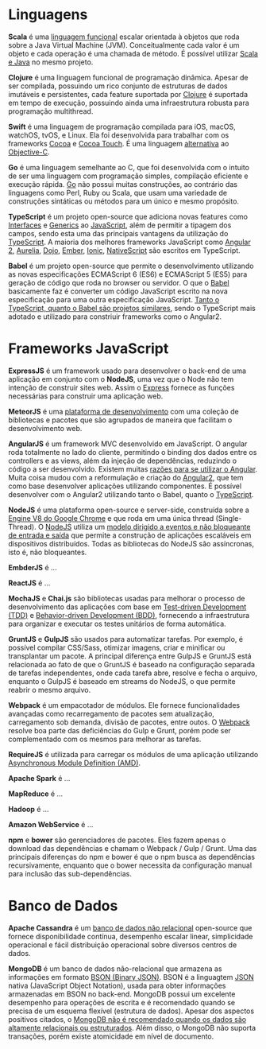 # Linguagens
<p><b>Scala</b> é uma <a href="http://blog.jenkster.com/2015/12/what-is-functional-programming.html">linguagem funcional</a> escalar orientada à objetos que roda sobre a Java Virtual Machine (JVM). Conceitualmente cada valor é um objeto e cada operação é uma chamada de método. É possível utilizar <a href="https://www.toptal.com/scala/why-should-i-learn-scala">Scala e Java</a> no mesmo projeto.</p>

<p><b>Clojure</b> é uma linguagem funcional de programação dinâmica. Apesar de ser compilada, possuindo um rico conjunto de estruturas de dados imutáveis e persistentes, cada feature suportada por <a href="http://clojure.org/">Clojure</a> é suportada em tempo de execução, possuindo ainda uma infraestrutura robusta para programação multithread.</p>

<p><b>Swift</b> é uma linguagem de programação compilada para iOS, macOS, watchOS, tvOS, e Linux. Ela foi desenvolvida para trabalhar com os frameworks <a href="https://en.wikipedia.org/wiki/Cocoa_(API)">Cocoa</a> e <a href="https://en.wikipedia.org/wiki/Cocoa_Touch">Cocoa Touch</a>. É uma linguagem <a href="http://www.infoworld.com/article/2920333/mobile-development/swift-vs-objective-c-10-reasons-the-future-favors-swift.html">alternativa</a> ao <a href="http://blog.teamtreehouse.com/the-beginners-guide-to-objective-c-language-and-variables">Objective-C</a>.</p>

<p><b>Go</b> é uma linguagem semelhante ao C, que foi desenvolvida com o intuito de ser uma linguagem com programação simples,  compilação eficiente e execução rápida. <a href="http://imasters.com.br/linguagens/programacao-com-linguagem-google-go/?trace=1519021197">Go</a> não possui muitas construções, ao contrário das linguagens como Perl, Ruby ou Scala, que usam uma variedade de construções sintáticas ou métodos para um único e mesmo propósito.</p>

<p><b>TypeScript</b> é um projeto open-source que adiciona novas features como <a href="https://www.typescriptlang.org/docs/handbook/interfaces.html">Interfaces</a> e <a href="https://www.typescriptlang.org/docs/handbook/generics.html">Generics</a> ao <a href="https://www.typescriptlang.org/">JavaScript</a>, além de permitir a tipagem dos campos, sendo esta uma das principais vantagens da utilização do <a href="http://stackoverflow.com/questions/12694530/what-is-typescript-and-why-would-i-use-it-in-place-of-javascript">TypeScript<a/>. A maioria dos melhores frameworks JavaScript como <a href="https://angular.io/">Angular 2</a>, <a href="http://aurelia.io/">Aurelia</a>, <a href="http://dojotoolkit.org/">Dojo</a>, <a href="http://emberjs.com/">Ember</a>, <a href="http://ionicframework.com/">Ionic</a>, <a href="https://www.nativescript.org/">NativeScript</a> são escritos em TypeScript.</p>

<p><b>Babel</b> é um projeto open-source que permite o desenvolvimento utilizando as novas especificações ECMAScript 6 (ES6) e ECMAScript 5 (ES5) para geração de código que roda no browser ou servidor. O que o <a href="http://codemix.com/blog/why-babel-matters">Babel</a> basicamente faz é converter um código JavaScript escrito na nova especificação para uma outra especificação JavaScript. <a href="http://www.thinkingincrowd.me/2015/12/26/TypeScript-vs-Babel/">Tanto o TypeScript, quanto o Babel são projetos similares</a>, sendo o TypeScript mais adotado e utilizado para constriuir frameworks como o Angular2.</p>

# Frameworks JavaScript
<p><b>ExpressJS</b> é um framework usado para desenvolver o back-end de uma aplicação em conjunto com o <b>NodeJS</b>, uma vez que o Node não tem intenção de construir sites web. Assim o <a href="https://www.upwork.com/hiring/development/express-js-a-server-side-javascript-framework/">Express</a> fornece as funções necessárias para construir uma aplicação web.<p>

<p><b>MeteorJS</b> é uma <a href="http://joshowens.me/what-is-meteor-js/">plataforma de desenvolvimento</a> com uma coleção de bibliotecas e pacotes que são agrupados de maneira que facilitam o desenvolvimento web.</p>

<p><b>AngularJS</b> é um framework MVC desenvolvido em JavaScript. O angular roda totalmente no lado do cliente, permitindo o binding dos dados entre os controllers e as views, além da injeção de dependências, reduzindo o código a ser desenvolvido. Existem muitas <a href="https://www.sitepoint.com/10-reasons-use-angularjs/">razões para se utilizar o Angular</a>. Muita coisa mudou com a reformulação e criação do <a href="https://angular.io/docs/js/latest/quickstart.html">Angular2</a>, que tem como base desenvolver aplicações utilizando componentes. É possível desenvolver com o Angular2 utilizando tanto o Babel, quanto o <a href="http://stackoverflow.com/questions/12694530/what-is-typescript-and-why-would-i-use-it-in-place-of-javascript">TypeScript<a/>.</p>

<p><b>NodeJS</b> é uma plataforma open-source e server-side, construída sobre a <a href="http://thibaultlaurens.github.io/javascript/2013/04/29/how-the-v8-engine-works/">Engine V8 do Google Chrome</a> e que roda em uma única thread (Single-Thread). O <a href="https://www.tutorialspoint.com/nodejs/nodejs_introduction.htm">NodeJS</a> utiliza um <a href="https://www.quora.com/What-do-event-driven-non-blocking-I-O-and-event-loop-mean">modelo dirigido a eventos e não bloqueante de entrada e saída</a> que permite a construção de aplicações escaláveis em dispositivos distribuídos. Todas as bibliotecas do NodeJS são assíncronas, isto é, não bloqueantes.</p>

<p><b>EmbderJS</b> é ...</p>

<p><b>ReactJS</b> é ...</p>

<p><b>MochaJS</b> e <b>Chai.js</b> são bibliotecas usadas para melhorar o processo de desenvolvimento das aplicações com base em <a href="http://www.agiledata.org/essays/tdd.html">Test-driven Development (TDD)</a> e <a href="https://dannorth.net/introducing-bdd/">Behavior-driven Development (BDD)</a>, fornecendo a infraestrutura para organizar e executar os testes unitários de forma automática.</p>

<p><b>GruntJS</b> e <b>GulpJS</b> são usados para automatizar tarefas. Por exemplo, é possível compilar CSS/Sass, otimizar imagens, criar e minificar ou transplantar um pacote. A principal diferença entre GulpJS e GruntJS está relacionada ao fato de que o GruntJS é baseado na configuração separada de tarefas independentes, onde cada tarefa abre, resolve e fecha o arquivo, enquanto o GulpJS é baseado em streams do NodeJS, o que permite reabrir o mesmo arquivo.</p>

<p><b>Webpack</b> é um empacotador de módulos. Ele fornece funcionalidades avançadas como recarregamento de pacotes sem atualização, carregamento sob demanda, divisão de pacotes, entre outos. O <a href="https://webpack.github.io/docs/what-is-webpack.html">Webpack</a> resolve boa parte das deficiências do Gulp e Grunt, porém pode ser complementado com os mesmos para melhorar as tarefas.</p>

<p><b>RequireJS</b> é utilizada para carregar os módulos de uma aplicação utilizando <a href="https://github.com/amdjs/amdjs-api/wiki/AMD">Asynchronous Module Definition (AMD)</a>. </p>

<p><b>Apache Spark</b> é ...</p>

<p><b>MapReduce</b> é ...</p>

<p><b>Hadoop</b> é ...</p>

<p><b>Amazon WebService</b> é ...</p>

<p><b>npm</b> e <b>bower</b> são gerenciadores de pacotes. Eles fazem apenas o download das dependências e chamam o Webpack / Gulp / Grunt. Uma das principais diferenças do npm e bower é que o npm busca as dependências recursivamente, enquanto que o bower necessita da configuração manual para inclusão das sub-dependências.</p>

# Banco de Dados
<p><b>Apache Cassandra</b> é um <a href="https://academy.datastax.com/resources/brief-introduction-apache-cassandra">banco de dados não relacional</a> open-source que fornece disponibilidade contínua, desempenho escalar linear, simplicidade operacional e fácil distribuição operacional sobre diversos centros de dados.</p>

<p><b>MongoDB</b> é um banco de dados não-relacional que armazena as informações em formato <a href="https://www.mongodb.com/json-and-bson">BSON (Binary JSON)</a>. BSON é a linguagtem <a href="http://www.json.org/">JSON</a> nativa (JavaScript Object Notation), usada para obter informações armazenadas em BSON no back-end. MongoDB possui um excelente desempenho para operações de escrita e é recomendado quando se precisa de um esquema flexível (estrutura de dados). Apesar dos aspectos positivos citados, o <a href="https://www.percona.com/blog/2016/11/14/mongodb-and-mysql-mongodb-through-mysql-lens/">MongoDB não é recomendado quando os dados são altamente relacionais ou estruturados</a>. Além disso, o MongoDB não suporta transações, porém existe atomicidade em nível de documento.</p>
